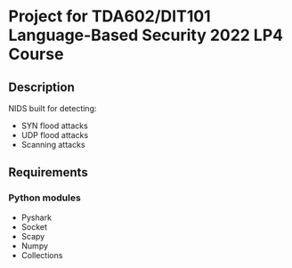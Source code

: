 # Project for TDA602/DIT101 Language-Based Security 2022 LP4 Course

## Description
NIDS built for detecting:
 - SYN flood attacks
 - UDP flood attacks
 - Scanning attacks

## Requirements

### Python modules
 - Pyshark
 - Socket
 - Scapy
 - Numpy
 - Collections
